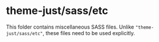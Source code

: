# theme-just/sass/etc

This folder contains miscellaneous SASS files. Unlike `"theme-just/sass/etc"`, these files
need to be used explicitly.
